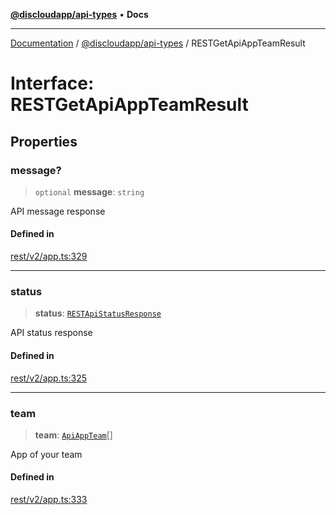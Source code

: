 [**@discloudapp/api-types**](../README.md) • **Docs**

***

[Documentation](../../../packages.md) / [@discloudapp/api-types](../README.md) / RESTGetApiAppTeamResult

# Interface: RESTGetApiAppTeamResult

## Properties

### message?

> `optional` **message**: `string`

API message response

#### Defined in

[rest/v2/app.ts:329](https://github.com/discloud/discloud.app/blob/e957c12968777c01a56e127121040f7eaaf9b803/packages/api-types/rest/v2/app.ts#L329)

***

### status

> **status**: [`RESTApiStatusResponse`](../type-aliases/RESTApiStatusResponse.md)

API status response

#### Defined in

[rest/v2/app.ts:325](https://github.com/discloud/discloud.app/blob/e957c12968777c01a56e127121040f7eaaf9b803/packages/api-types/rest/v2/app.ts#L325)

***

### team

> **team**: [`ApiAppTeam`](ApiAppTeam.md)[]

App of your team

#### Defined in

[rest/v2/app.ts:333](https://github.com/discloud/discloud.app/blob/e957c12968777c01a56e127121040f7eaaf9b803/packages/api-types/rest/v2/app.ts#L333)
